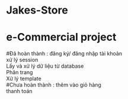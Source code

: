 # Jakes-Store

# e-Commercial project 
#Đã hoàn thành :
đăng ký/ đăng nhập tài khoản  
xử lý session  
Lấy và xử lý dữ liệu từ database   
Phân trang     
Xử lý template  
#Chưa hoàn thành :
thêm vào giỏ hàng  
thanh toán 
